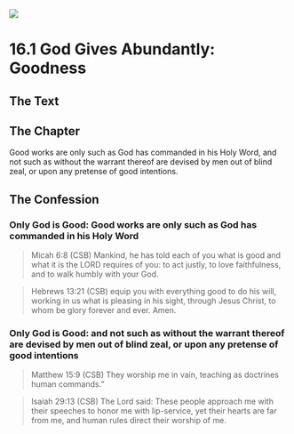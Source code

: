 <img class="intro-right" src="/images/art-1689.png">

# 16.1 God Gives Abundantly: Goodness

## The Text

## The Chapter

Good works are only such as God has commanded in his Holy Word, and not such as without the warrant thereof are devised by men out of blind zeal, or upon any pretense of good intentions.

## The Confession

### Only God is Good: Good works are only such as God has commanded in his Holy Word

>Micah 6:8 (CSB) Mankind, he has told each of you what is good and what it is the LORD requires of you: to act justly, to love faithfulness, and to walk humbly with your God.

>Hebrews 13:21 (CSB) equip you with everything good to do his will, working in us what is pleasing in his sight, through Jesus Christ, to whom be glory forever and ever. Amen.

### Only God is Good: and not such as without the warrant thereof are devised by men out of blind zeal, or upon any pretense of good intentions

>Matthew 15:9 (CSB) They worship me in vain, teaching as doctrines human commands.”

>Isaiah 29:13 (CSB) The Lord said: These people approach me with their speeches to honor me with lip-service, yet their hearts are far from me, and human rules direct their worship of me.
